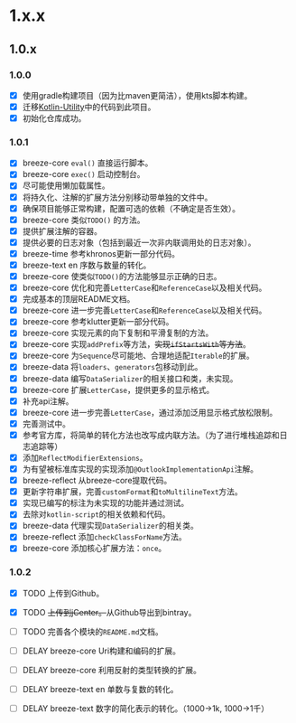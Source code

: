 # 1.x.x

## 1.0.x

### 1.0.0

* [X] 使用gradle构建项目（因为比maven更简洁），使用kts脚本构建。
* [X] 迁移[Kotlin-Utility](https://github.com/DragonKnightOfBreeze/Kotlin-Utility)中的代码到此项目。
* [X] 初始化仓库成功。
 
### 1.0.1

* [X] breeze-core `eval()` 直接运行脚本。
* [X] breeze-core `exec()` 启动控制台。
* [X] 尽可能使用懒加载属性。
* [X] 将持久化、注解的扩展方法分别移动带单独的文件中。
* [X] 确保项目能够正常构建，配置可选的依赖（不确定是否生效）。
* [X] breeze-core 类似`TODO()` 的方法。
* [X] 提供扩展注解的容器。
* [X] 提供必要的日志对象（包括到最近一次非内联调用处的日志对象）。
* [X] breeze-time 参考khronos更新一部分代码。
* [X] breeze-text en 序数与数量的转化。
* [X] breeze-core 使类似`TODO()`的方法能够显示正确的日志。
* [X] breeze-core 优化和完善`LetterCase`和`ReferenceCase`以及相关代码。 
* [X] 完成基本的顶层README文档。
* [X] breeze-core 进一步完善`LetterCase`和`ReferenceCase`以及相关代码。
* [X] breeze-core 参考klutter更新一部分代码。
* [X] breeze-core 实现元素的向下复制和平滑复制的方法。
* [X] breeze-core 实现`addPrefix`等方法，~~实现`ifStartsWith`等方法~~。
* [X] breeze-core 为`Sequence`尽可能地、合理地适配`Iterable`的扩展。
* [X] breeze-data 将`loaders`、`generators`包移动到此。
* [X] breeze-data 编写`DataSerializer`的相关接口和类，未实现。
* [X] breeze-core 扩展`LetterCase`，提供更多的显示格式。
* [X] 补充api注解。
* [X] breeze-core 进一步完善`LetterCase`，通过添加泛用显示格式放松限制。
* [X] 完善测试中。
* [X] 参考官方库，将简单的转化方法也改写成内联方法。（为了进行堆栈追踪和日志追踪等）
* [X] 添加`ReflectModifierExtensions`。
* [X] 为有望被标准库实现的实现添加`@OutlookImplementationApi`注解。
* [X] breeze-reflect 从breeze-core提取代码。
* [X] 更新字符串扩展，完善`customFormat`和`toMultilineText`方法。
* [X] 实现已编写的标注为未实现的功能并通过测试。
* [X] 去除对`kotlin-script`的相关依赖和代码。
* [X] breeze-data 代理实现`DataSerializer`的相关类。
* [X] breeze-reflect 添加`checkClassForName`方法。
* [X] breeze-core 添加核心扩展方法：`once`。

### 1.0.2

* [X] TODO 上传到Github。
* [X] TODO ~~上传到jCenter。~~从Github导出到bintray。
* [ ] TODO 完善各个模块的`README.md`文档。

* [ ] DELAY breeze-core Uri构建和编码的扩展。
* [ ] DELAY breeze-core 利用反射的类型转换的扩展。
* [ ] DELAY breeze-text en 单数与复数的转化。
* [ ] DELAY breeze-text 数字的简化表示的转化。（1000->1k, 1000->1千）
